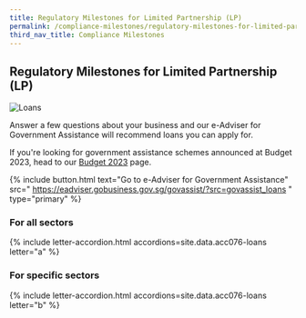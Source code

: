 ```yaml
---
title: Regulatory Milestones for Limited Partnership (LP)
permalink: /compliance-milestones/regulatory-milestones-for-limited-partnership-LP
third_nav_title: Compliance Milestones
---
```


## Regulatory Milestones for Limited Partnership (LP)

![Loans](/images/grow/RunandGrow_Loans.jpg)

Answer a few questions about your business and our e-Adviser for Government Assistance will recommend loans you can apply for.

If you're looking for government assistance schemes announced at Budget 2023, head to our [Budget 2023](/gov-assist/budget-announcement-for-businesses/) page.

{% include button.html text="Go to e-Adviser for Government Assistance" src="
https://eadviser.gobusiness.gov.sg/govassist/?src=govassist_loans
" type="primary" %}

### For all sectors

{% include letter-accordion.html accordions=site.data.acc076-loans letter="a" %}

### For specific sectors

{% include letter-accordion.html accordions=site.data.acc076-loans letter="b" %}

<script src="/jquery/jquery.min.js"></script>
<script src="/jquery/bp-menu-new-tab.js"></script>